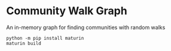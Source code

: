 # Community Walk Graph

An in-memory graph for finding communities with random walks

```
python -m pip install maturin
maturin build
```